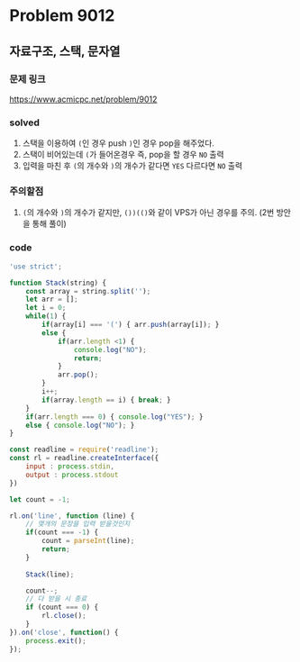 # Problem 9012

## 자료구조, 스택, 문자열

### 문제 링크
<https://www.acmicpc.net/problem/9012>

### solved
1. 스택을 이용하여 `(`인 경우 push `)`인 경우 pop을 해주었다.
2. 스택이 비어있는데 `(`가 들어온경우 즉, pop을 할 경우 `NO` 출력
3. 입력을 마친 후 `(`의 개수와 `)`의 개수가 같다면 `YES` 다르다면 `NO` 출력

### 주의할점
1. `(`의 개수와 `)`의 개수가 같지만, `())(()`와 같이 VPS가 아닌 경우를 주의.  (2번 방안을 통해 풀이)

### code
```javascript
'use strict';

function Stack(string) {
    const array = string.split('');
    let arr = [];
    let i = 0;
    while(1) {
        if(array[i] === '(') { arr.push(array[i]); }
        else {
            if(arr.length <1) {
                console.log("NO");
                return;
            }
            arr.pop();
        }
        i++;
        if(array.length == i) { break; }
    }
    if(arr.length === 0) { console.log("YES"); }
    else { console.log("NO"); }
}

const readline = require('readline');
const rl = readline.createInterface({
    input : process.stdin,
    output : process.stdout
})

let count = -1;

rl.on('line', function (line) {
    // 몇개의 문장을 입력 받을것인지
    if(count === -1) {
        count = parseInt(line);
        return;
    }
    
    Stack(line);

    count--;
    // 다 받을 시 종료
    if (count === 0) {
        rl.close();
    }
}).on('close', function() {
    process.exit();
});
